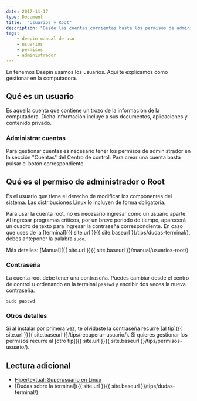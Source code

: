 ```yaml
---
date: 2017-11-17
type: Document
title:  "Usuarios y Root"
description: "Desde las cuentas corrientas hasta los permisos de adminsitrador"
tags:
    - deepin-manual de uso
    - usuarios
    - permisos
    - administrador
---
```


En tenemos Deepin usamos los usuarios. Aquí te explicamos como gestionar en la computadora.

## Qué es un usuario
Es aquella cuenta que contiene un trozo de la información de la computadora. Dicha información incluye a sus documentos, aplicaciones y contenido privado.

### Administrar cuentas
Para gestionar cuentas es necesario tener los permisos de administrador en la sección "Cuentas" del Centro de control. Para crear una cuenta basta pulsar el botón correspondiente.

## Qué es el permiso de administrador o Root
Es el usuario que tiene el derecho de modificar los componentes del sistema. Las distribuciones Linux lo incluyen de forma obligatoria.

Para usar la cuenta root, no es necesario ingresar como un usuario aparte. Al ingresar programas críticos, por un breve periodo de tiempo, aparecerá un cuadro de texto para ingresar la contraseña correspondiente. En caso que uses de la [terminal]({{ site.url }}{{ site.baseurl }}/tips/dudas-terminal/), debes anteponer la palabra `sudo`.

Más detalles: [Manual]({{ site.url }}{{ site.baseurl }}/manual/usuarios-root/)

### Contraseña
La cuenta root debe tener una contraseña. Puedes cambiar desde el centro de control u ordenando en la terminal `passwd` y escribir dos veces la nueva contraseña.

`sudo passwd`



### Otros detalles
Si al instalar por primera vez, te olvidaste la contraseña recurre [al tip]({{ site.url }}{{ site.baseurl }}/tips/recuperar-usuario/). Si quieres gestionar los permisos recurre al [otro tip]({{ site.url }}{{ site.baseurl }}/tips/permisos-usuario/).

## Lectura adicional
* [Hipertextual: Superusuario en Linux](https://hipertextual.com/2015/10/superusuario-en-linux)
* [Dudas sobre la terminal]({{ site.url }}{{ site.baseurl }}/tips/dudas-terminal/)
